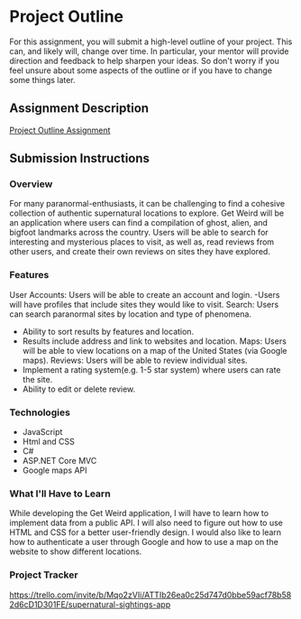 # Project Outline
For this assignment, you will submit a high-level outline of your project. This can, and likely will, change over time. In particular, your mentor will provide direction and feedback to help sharpen your ideas. So don't worry if you feel unsure about some aspects of the outline or if you have to change some things later.

## Assignment Description
[Project Outline Assignment](https://education.launchcode.org/liftoff/modules/assignments/project-outline)

## Submission Instructions

### Overview
For many paranormal-enthusiasts, it can be challenging to find a cohesive collection of authentic supernatural locations to explore. Get Weird will be an application where users can find a compilation of ghost, alien, and bigfoot landmarks across the country. Users will be able to search for interesting and mysterious places to visit, as well as, read reviews from other users, and create their own reviews on sites they have explored. 
### Features
User Accounts: Users will be able to create an account and login.
-Users will have profiles that include sites they would like to visit.
Search: Users can search paranormal sites by location and type of phenomena.
- Ability to sort results by features and location.
- Results include address and link to websites and location.
Maps: Users will be able to view locations on a map of the United States (via Google maps).
Reviews: Users will be able to review individual sites.
- Implement a rating system(e.g. 1-5 star system) where users can rate the site.
- Ability to edit or delete review.
### Technologies
- JavaScript
- Html and CSS
- C#
- ASP.NET Core MVC
- Google maps API
### What I'll Have to Learn
While developing the Get Weird application, I will have to learn how to implement data from a public API. I will also need to figure out how to use HTML and CSS for a better user-friendly design. I would also like to learn how to authenticate a user through Google and how to use a map on the website to show different locations.
### Project Tracker
https://trello.com/invite/b/Mqo2zVIi/ATTIb26ea0c25d747d0bbe59acf78b582d6cD1D301FE/supernatural-sightings-app

